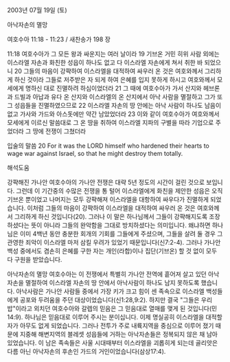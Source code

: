 2003년 07월 19일 (토)

아낙자손의 멸망



여호수아 11:18 - 11:23 / 새찬송가 198 장


11:18 여호수아가 그 모든 왕과 싸운지는 여러 날이라
19 기브온 거민 히위 사람 외에는 이스라엘 자손과 화친한 성읍이 하나도 없고 다 이스라엘 자손에게 쳐서 취한 바 되었으니
20 그들의 마음이 강퍅하여 이스라엘을 대적하여 싸우러 온 것은 여호와께서 그리하게 하신 것이라 그들로 저주받은 자 되게 하여 은혜를 입지 못하게 하시고 여호와께서 모세에게 명하신 대로 진멸하려 하심이었더라
21 그 때에 여호수아가 가서 산지와 헤브론과 드빌과 아납과 유다 온 산지와 이스라엘의 온 산지에서 아낙 사람을 멸절하고 그가 또 그 성읍들을 진멸하였으므로
22 이스라엘 자손의 땅 안에는 아낙 사람이 하나도 남음이 없고 가사와 가드와 아스돗에만 약간 남았었더라
23 이와 같이 여호수아가 여호와께서 모세에게 이르신 말씀대로 그 온 땅을 취하여 이스라엘 지파의 구별을 따라 기업으로 주었더라 그 땅에 전쟁이 그쳤더라

입술의 말씀
20 For it was the LORD himself who hardened their hearts to wage war against Israel, so that he might destroy them totally.

해석도움





강퍅해진 가나안
여호수아의 가나안 전쟁은 대략 5년 정도의 시간이 걸린 것으로 보입니다.  그런데 이 기간중의 수많은 전쟁을 통 털어 이스라엘에게 화친을 제안한 성읍은 오직 기브온 뿐이었고 나머지는 모두 강퍅해져 이스라엘을 대항하여 싸우다가 진멸하게 되었습니다.  이처럼 그들의 마음이 강퍅하여 이스라엘을 대적하여 싸우러 온 것은 여호와께서 그리하게 하신 것입니다(20).  그러나 이 말은 하나님께서 그들이 강퍅해지도록 조장하셨다는 뜻이 아니라 그들의 완악함을 그대로 방치하셨다는 의미입니다.  왜냐하면 하나님은 이미 4백년 동안 충분한 회개의 기회를 그들에게 주셨으며, 그들을 살려 둘 경우 그 관영한 죄악이 이스라엘 마저 삼킬 우려가 있었기 때문입니다(신7:2-4).  그러나 가나안 백성 중에서도 겸손히 은혜를 구한 자는 개인(라합)이나 집단(기브온) 할 것 없이 모두 다 구원을 받았습니다.

아낙자손의 멸망
여호수아는 이 전쟁에서 특별히 가나안 전역에 흩어져 살고 있던 아낙자손을 멸절하여 이스라엘 자손의 땅 안에서 아낙사람이 하나도 남지 못하도록 했습니다.  아낙사람은 가나안 사람들 중에서 가장 키가 크고 힘이 센 족속으로 이스라엘 백성들에게 공포와 두려움을 주던 대상이었습니다(신1:28,9:2).  하지만 결국 "그들은 우리 밥"이라고 외치던 여호수아와 갈렙의 믿음은 그 믿음대로 열매를 맺게 된 것입니다(민14:9).  하나님은 믿음대로 이루어 주시는 분이십니다.  이제 명실공히 이스라엘을 대적할 자가 아무도 없게 되었습니다.  그러나 전투가 주로 내륙지역을 중심으로 이루어 졌기 때문에 지중해 해변지역의 블레셋 성읍들에 거하는 아낙자손들은 정복되지 않은 채 남아 있었습니다.  이 남은 족속들은 사울 시대때부터 이스라엘을 괴롭히게 되는데 골리앗은 다름 아닌 아낙자손의 후손인 가드의 거인이었습니다(삼상17:4).